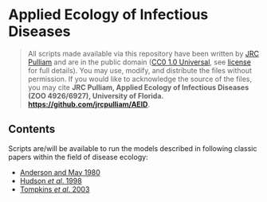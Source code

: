 # Applied Ecology of Infectious Diseases

> All scripts made available via this repository have been written by [JRC Pulliam](www.pulliamlab.org/people/pulliam) and are in the public domain ([CC0 1.0 Universal](https://creativecommons.org/publicdomain/zero/1.0/), see [license](./LICENSE) for full details). You may use, modify, and distribute the files without permission. If you would like to acknowledge the source of the files, you may cite **JRC Pulliam, Applied Ecology of Infectious Diseases (ZOO 4926/6927), University of Florida. <https://github.com/jrcpulliam/AEID>**.

## Contents

Scripts are/will be available to run the models described in following classic papers within the field of disease ecology:

- [Anderson and May 1980](./AndersonMay1980)
- [Hudson *et al*. 1998](./Hudson1998)
- [Tompkins *et al*. 2003](./Tompkins2003)
